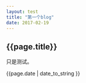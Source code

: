 ```yaml
---
layout: test
title: "第一个blog"
date: 2017-02-19
---
```

<h2>{{page.title}}</h2>

只是测试。

<p>{{page.date | date_to_string }} </p>
